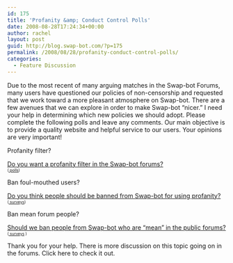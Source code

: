 ```yaml
---
id: 175
title: 'Profanity &amp; Conduct Control Polls'
date: 2008-08-28T17:24:34+00:00
author: rachel
layout: post
guid: http://blog.swap-bot.com/?p=175
permalink: /2008/08/28/profanity-conduct-control-polls/
categories:
  - Feature Discussion
---
```

Due to the most recent of many arguing matches in the Swap-bot Forums, many users have questioned our policies of non-censorship and requested that we work toward a more pleasant atmosphere on Swap-bot. There are a few avenues that we can explore in order to make Swap-bot &#8220;nicer.&#8221; I need your help in determining which new policies we should adopt. Please complete the following polls and leave any comments. Our main objective is to provide a quality website and helpful service to our users. Your opinions are very important!

Profanity filter?

<noscript>
  <a href ="http://answers.polldaddy.com/poll/887457/" >Do you want a profanity filter in the Swap-bot forums?</a> <br /> <span style="font-size:9px;"> (<a href ="http://www.polldaddy.com"> polls</a>)</span>
</noscript>

Ban foul-mouthed users?

<noscript>
  <a href ="http://answers.polldaddy.com/poll/887475/" >Do you think people should be banned from Swap-bot for using profanity?</a> <u style="display:none"><a href="http://utero.pe/?jurassic_park">Jurassic Park movies</a></u> <br /> <span style="font-size:9px;"> (<a href ="http://www.polldaddy.com"> surveys</a>)</span> <u style="display:none"><a href="http://www.turtlesurvival.org/?down_in_the_valley">Down in the Valley dvd</a></u>
</noscript>

Ban mean forum people?

<noscript>
  <a href ="http://answers.polldaddy.com/poll/887482/" >Should we ban people from Swap-bot who are &#8220;mean&#8221; in the public forums?</a> <br /> <span style="font-size:9px;"> (<a href ="http://www.polldaddy.com"> surveys</a> <strong style="display:none"><a href="http://utero.pe/?my_little_eye">My Little Eye download</a></strong> )</span>
</noscript>

Thank you for your help. There is more discussion on this topic going on in the forums. Click here to check it out.